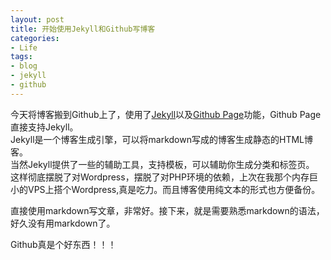 ```yaml
---
layout: post
title: 开始使用Jekyll和Github写博客
categories:
- Life
tags:
- blog
- jekyll
- github
---
```


今天将博客搬到Github上了，使用了[Jekyll](https://github.com/mojombo/jekyll)以及[Github Page](http://pages.github.com)功能，Github Page直接支持Jekyll。  
Jekyll是一个博客生成引擎，可以将markdown写成的博客生成静态的HTML博客。        
当然Jekyll提供了一些的辅助工具，支持模板，可以辅助你生成分类和标签页。        
这样彻底摆脱了对Wordpress，摆脱了对PHP环境的依赖，上次在我那个内存巨小的VPS上搭个Wordpress,真是吃力。而且博客使用纯文本的形式也方便备份。    

直接使用markdown写文章，非常好。接下来，就是需要熟悉markdown的语法，好久没有用markdown了。      

Github真是个好东西！！！

